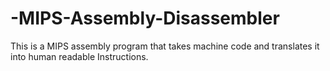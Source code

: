# -MIPS-Assembly-Disassembler
This is a MIPS assembly program that takes machine code and translates it into human readable Instructions. 

